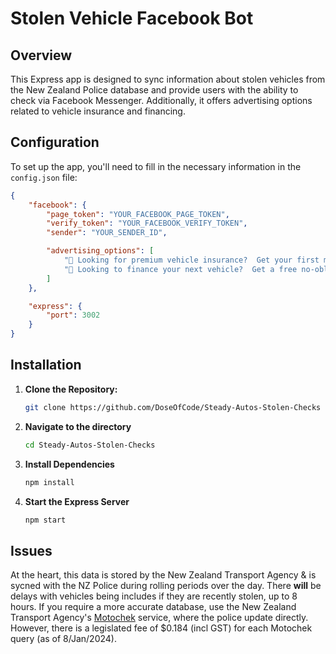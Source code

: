 # Stolen Vehicle Facebook Bot

## Overview

This Express app is designed to sync information about stolen vehicles from the New Zealand Police database and provide users with the ability to check via Facebook Messenger. Additionally, it offers advertising options related to vehicle insurance and financing.

## Configuration

To set up the app, you'll need to fill in the necessary information in the ``config.json`` file:

```json
{
    "facebook": {
        "page_token": "YOUR_FACEBOOK_PAGE_TOKEN",
        "verify_token": "YOUR_FACEBOOK_VERIFY_TOKEN",
        "sender": "YOUR_SENDER_ID",

        "advertising_options": [
            "🚗 Looking for premium vehicle insurance?  Get your first month free (upto $100) Cove Insurance!!\n\n🔗 https://www.coveinsurance.co.nz/lp/steadyautos/",
            "💸 Looking to finance your next vehicle?  Get a free no-obligation quote at Simplify!\n\n🔗 https://simplify.co.nz/quote/?ref-id=R-021358"
        ]
    },

    "express": {
        "port": 3002
    }
}
```

## Installation

1. **Clone the Repository:**
   ```bash
   git clone https://github.com/DoseOfCode/Steady-Autos-Stolen-Checks
2. **Navigate to the directory**
    ```bash
    cd Steady-Autos-Stolen-Checks
3. **Install Dependencies**
    ```bash
    npm install
5. **Start the Express Server**
    ```bash
    npm start
    
## Issues

At the heart, this data is stored by the New Zealand Transport Agency & is sycned with the NZ Police during rolling periods over the day.  There **will** be delays with vehicles being includes if they are recently stolen, up to 8 hours.  If you require a more accurate database, use the New Zealand Transport Agency's [Motochek](https://www.nzta.govt.nz/vehicles/how-the-motor-vehicle-register-affects-you/requesting-register-information/motochek/what-is-motochek/) service, where the police update directly.  However, there is a legislated fee of $0.184 (incl GST) for each Motochek query (as of 8/Jan/2024).